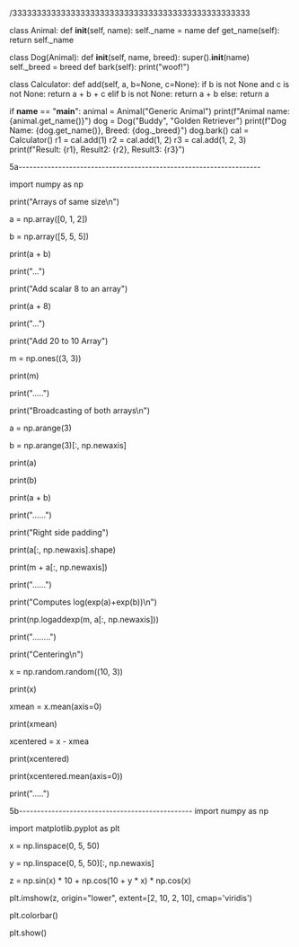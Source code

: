 /3333333333333333333333333333333333333333333333333 

class Animal:
    def __init__(self, name):
        self._name = name
    def get_name(self):
        return self._name
				
class Dog(Animal):
    def __init__(self, name, breed):
        super().__init__(name)
        self._breed = breed
    def bark(self):
        print("woof!")
				
class Calculator:
    def add(self, a, b=None, c=None):
        if b is not None and c is not None:
            return a + b + c
        elif b is not None:
            return a + b
        else:
            return a

      
if __name__ == "__main__":
    animal = Animal("Generic Animal")
    print(f"Animal name: {animal.get_name()}")
    dog = Dog("Buddy", "Golden Retriever")
    print(f"Dog Name: {dog.get_name()}, Breed: {dog._breed}")
    dog.bark()
    cal = Calculator()
    r1 = cal.add(1)
    r2 = cal.add(1, 2)
    r3 = cal.add(1, 2, 3)
    print(f"Result: {r1}, Result2: {r2}, Result3: {r3}")


5a-------------------------------------------------------------------

import numpy as np

print("Arrays of same size\n")

a = np.array([0, 1, 2])

b = np.array([5, 5, 5])

print(a + b)

print("...")

print("Add scalar 8 to an array")

print(a + 8)

print("...")

print("Add 20 to 10 Array")

m = np.ones((3, 3))

print(m)

print(".....")

print("Broadcasting of both arrays\n")

a = np.arange(3)

b = np.arange(3)[:, np.newaxis]

print(a)

print(b)

print(a + b)

print("......")

print("Right side padding")

print(a[:, np.newaxis].shape)

print(m + a[:, np.newaxis])

print("......")

print("Computes log(exp(a)+exp(b))\n")

print(np.logaddexp(m, a[:, np.newaxis]))

print("........")

print("Centering\n")

x = np.random.random((10, 3))

print(x)

xmean = x.mean(axis=0)

print(xmean)

xcentered = x - xmea

print(xcentered)

print(xcentered.mean(axis=0))

print(".....")

5b------------------------------------------------
import numpy as np

import matplotlib.pyplot as plt

x = np.linspace(0, 5, 50)

y = np.linspace(0, 5, 50)[:, np.newaxis]

z = np.sin(x) * 10 + np.cos(10 + y * x) * np.cos(x)

plt.imshow(z, origin="lower", extent=[2, 10, 2, 10], cmap='viridis')

plt.colorbar()

plt.show()

